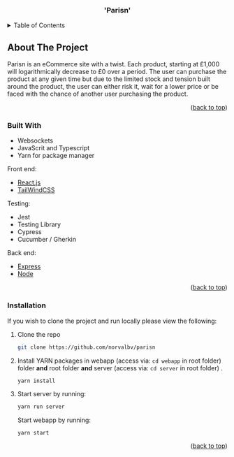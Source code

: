 <div id="top"></div>

<!-- PROJECT LOGO -->
<br />
<div align="center">
  <h3 align="center">'Parisn'</h3>
</div>

<!-- TABLE OF CONTENTS -->
<details>
  <summary>Table of Contents</summary>
  <ol>
    <li>
      <a href="#about-the-project">About The Project</a>
      <ul>
        <li><a href="#built-with">Built With</a></li>
      </ul>
    </li>
    <li>
      <a href="#getting-started">Getting Started</a>
      <ul>
        <li><a href="#installation">Installation</a></li>
      </ul>
    </li>
  </ol>
</details>

<!-- ABOUT THE PROJECT -->

## About The Project

Parisn is an eCommerce site with a twist. Each product, starting at £1,000 will logarithmically decrease to £0 over a period. The user can purchase the product at any given time but due to the limited stock and tension built around the product, the user can either risk it, wait for a lower price or be faced with the chance of another user purchasing the product.

<p align="right">(<a href="#top">back to top</a>)</p>

### Built With

- Websockets
- JavaScrit and Typescript
- Yarn for package manager

Front end:

- [React.js](https://reactjs.org/)
- [TailWindCSS](https://tailwindcss.com/)

Testing:

- Jest
- Testing Library
- Cypress
- Cucumber / Gherkin

Back end:

- [Express](https://expressjs.com/)
- [Node](https://nodejs.org/en/)

<p align="right">(<a href="#top">back to top</a>)</p>

<!-- GETTING STARTED -->

### Installation

If you wish to clone the project and run locally please view the following:

1. Clone the repo
   ```sh
   git clone https://github.com/norvalbv/parisn
   ```
2. Install YARN packages in webapp (access via: `cd webapp` in root folder) folder **and** root folder **and** server (access via: `cd server` in root folder) .
   ```sh
   yarn install
   ```
3. Start server by running:
   ```js
   yarn run server
   ```
   Start webapp by running:
   ```
   yarn start
   ```

<p align="right">(<a href="#top">back to top</a>)</p>
